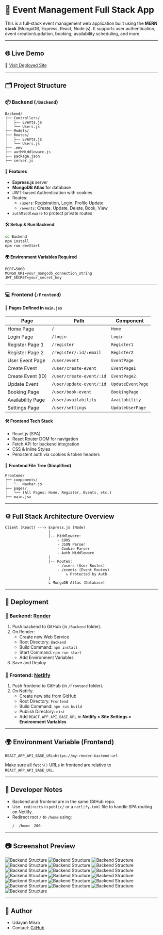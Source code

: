 # 🎉 Event Management Full Stack App

This is a full-stack event management web application built using the **MERN stack** (MongoDB, Express, React, Node.js). It supports user authentication, event creation/updation, booking, availability scheduling, and more.

---

## 🌐 Live Demo

🔗 [Visit Deployed Site](https://event-management-full-stack.netlify.app/)

---

## 🗂️ Project Structure

### 📦 Backend (`/Backend`)
```
Backend/
├── Controllers/
│   ├── Events.js
│   └── Users.js
├── Models/
├── Routes/
│   ├── Events.js
│   └── Users.js
├── .env
├── authMiddleware.js
├── package.json
├── server.js
```

#### 🔧 Features
- **Express.js** server
- **MongoDB Atlas** for database
- JWT-based Authentication with cookies
- Routes:
  - `/users`: Registration, Login, Profile Update
  - `/events`: Create, Update, Delete, Book, View
- `authMiddleware` to protect private routes

#### 🛠️ Setup & Run Backend
```bash
cd Backend
npm install
npm run devStart
```

#### 🌍 Environment Variables Required
```
PORT=5000
MONGO_URI=your_mongodb_connection_string
JWT_SECRET=your_secret_key
```

---

### 💻 Frontend (`/Frontend`)

#### 🔗 Pages Defined in `main.jsx`

| Page                  | Path                           | Component           |
|-----------------------|--------------------------------|---------------------|
| Home Page             | `/`                            | `Home`              |
| Login Page            | `/login`                       | `Login`             |
| Register Page 1       | `/register`                    | `Register1`         |
| Register Page 2       | `/register/:id/:email`         | `Register2`         |
| User Event Page       | `/user/event`                  | `EventPage`         |
| Create Event          | `/user/create-event`           | `EventPage1`        |
| Create Event (ID)     | `/user/create-event/:id`       | `EventPage2`        |
| Update Event          | `/user/update-event/:id`       | `UpdateEventPage`   |
| Booking Page          | `/user/book-event`             | `BookingPage`       |
| Availability Page     | `/user/availability`           | `Availability`      |
| Settings Page         | `/user/settings`               | `UpdateUserPage`    |

#### 🛠️ Frontend Tech Stack
- React.js (SPA)
- React Router DOM for navigation
- Fetch API for backend integration
- CSS & Inline Styles
- Persistent auth via cookies & token headers

#### 📁 Frontend File Tree (Simplified)
```
Frontend/
├── components/
│   └── Navbar.js
├── pages/
│   └── (All Pages: Home, Register, Events, etc.)
├── main.jsx
```

---

## ⚙️ Full Stack Architecture Overview

```text
Client (React) ---> Express.js (Node)
                    |
                    |-- Middleware:
                        - CORS
                        - JSON Parser
                        - Cookie Parser
                        - Auth Middleware
                    |
                    |-- Routes:
                        - /users (User Routes)
                        - /events (Event Routes)
                            ↳ Protected by Auth
                    |
                    ↳ MongoDB Atlas (Database)
```

---

## 🚀 Deployment

### 🔸 Backend: [Render](https://render.com/)
1. Push backend to GitHub (in `/Backend` folder).
2. On Render:
   - Create new Web Service
   - Root Directory: `Backend`
   - Build Command: `npm install`
   - Start Command: `npm run start`
   - Add Environment Variables
3. Save and Deploy

### 🔹 Frontend: [Netlify](https://netlify.com/)
1. Push frontend to GitHub (in `/Frontend` folder).
2. On Netlify:
   - Create new site from GitHub
   - Root Directory: `Frontend`
   - Build Command: `npm run build`
   - Publish Directory: `dist`
   - Add `REACT_APP_API_BASE_URL` in **Netlify > Site Settings > Environment Variables**

---

## 🌍 Environment Variable (Frontend)

```env
REACT_APP_API_BASE_URL=https://my-render-backend-url
```

Make sure all `fetch()` URLs in frontend are relative to `REACT_APP_API_BASE_URL`.

---

## 🧠 Developer Notes

- Backend and frontend are in the same GitHub repo.
- Use `_redirects` in `public/` or a `netlify.toml` file to handle SPA routing on Netlify.
- Redirect root `/` to `/home` using:
  ```txt
  /  /home  200
  ```

---

## 📷 Screenshot Preview

![Backend Structure](./path-to-screenshot-folder/Screenshot1.png)
![Backend Structure](./path-to-screenshot-folder/Screenshot2.png)
![Backend Structure](./path-to-screenshot-folder/Screenshot3.png)
![Backend Structure](./path-to-screenshot-folder/Screenshot4.png)
![Backend Structure](./path-to-screenshot-folder/Screenshot5.png)
![Backend Structure](./path-to-screenshot-folder/Screenshot6.png)
![Backend Structure](./path-to-screenshot-folder/Screenshot7.png)
![Backend Structure](./path-to-screenshot-folder/Screenshot8.png)
![Backend Structure](./path-to-screenshot-folder/Screenshot9.png)
![Backend Structure](./path-to-screenshot-folder/Screenshot10.png)
![Backend Structure](./path-to-screenshot-folder/Screenshot11.png)
![Backend Structure](./path-to-screenshot-folder/Screenshot12.png)
![Backend Structure](./path-to-screenshot-folder/Screenshot14.png)
![Backend Structure](./path-to-screenshot-folder/Screenshot15.png)
![Backend Structure](./path-to-screenshot-folder/Screenshot16.png)
![Backend Structure](./path-to-screenshot-folder/Screenshot17.png)
![Backend Structure](./path-to-screenshot-folder/Screenshot18.png)
![Backend Structure](./path-to-screenshot-folder/Screenshot19.png)
![Backend Structure](./path-to-screenshot-folder/Screenshot20.png)

---

## 👤 Author

- Udayan Misra  
- Contact: [GitHub](https://github.com/UdayanMisra2000)
